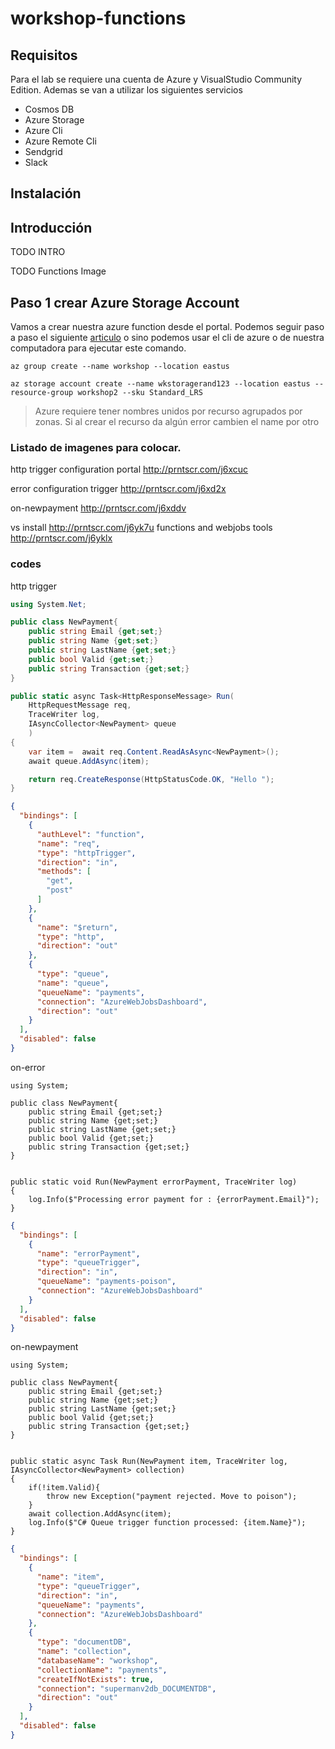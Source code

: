 # workshop-functions

## Requisitos
Para el lab se requiere una cuenta de Azure y VisualStudio Community Edition.
Ademas se van a utilizar los siguientes servicios
- Cosmos DB
- Azure Storage
- Azure Cli
- Azure Remote Cli
- Sendgrid
- Slack

## Instalación


## Introducción

TODO INTRO

TODO Functions Image

## Paso 1 crear Azure Storage Account
Vamos a crear nuestra azure function desde el portal. Podemos seguir paso a paso el siguiente [articulo](https://docs.microsoft.com/es-es/azure/azure-functions/functions-create-first-azure-function) o sino podemos usar el cli de azure o de nuestra computadora para ejecutar este comando.


```shell
az group create --name workshop --location eastus

```

```shell
az storage account create --name wkstoragerand123 --location eastus --resource-group workshop2 --sku Standard_LRS
```
> Azure requiere tener nombres unidos por recurso agrupados por zonas. Si al crear el recurso da algún error cambien el name por otro


### Listado de imagenes para colocar.
http trigger configuration portal http://prntscr.com/j6xcuc

error configuration trigger http://prntscr.com/j6xd2x

on-newpayment http://prntscr.com/j6xddv

vs install
http://prntscr.com/j6yk7u
functions and webjobs tools http://prntscr.com/j6yklx


### codes

http trigger
```C#
using System.Net;

public class NewPayment{
    public string Email {get;set;}
    public string Name {get;set;}
    public string LastName {get;set;}
    public bool Valid {get;set;}
    public string Transaction {get;set;}
}

public static async Task<HttpResponseMessage> Run(
    HttpRequestMessage req, 
    TraceWriter log,
    IAsyncCollector<NewPayment> queue
    )
{
    var item =  await req.Content.ReadAsAsync<NewPayment>();
    await queue.AddAsync(item);

    return req.CreateResponse(HttpStatusCode.OK, "Hello ");
}

```
```json
{
  "bindings": [
    {
      "authLevel": "function",
      "name": "req",
      "type": "httpTrigger",
      "direction": "in",
      "methods": [
        "get",
        "post"
      ]
    },
    {
      "name": "$return",
      "type": "http",
      "direction": "out"
    },
    {
      "type": "queue",
      "name": "queue",
      "queueName": "payments",
      "connection": "AzureWebJobsDashboard",
      "direction": "out"
    }
  ],
  "disabled": false
}
```

on-error
```
using System;

public class NewPayment{
    public string Email {get;set;}
    public string Name {get;set;}
    public string LastName {get;set;}
    public bool Valid {get;set;}
    public string Transaction {get;set;}
}


public static void Run(NewPayment errorPayment, TraceWriter log)
{
    log.Info($"Processing error payment for : {errorPayment.Email}");
}

```
```json
{
  "bindings": [
    {
      "name": "errorPayment",
      "type": "queueTrigger",
      "direction": "in",
      "queueName": "payments-poison",
      "connection": "AzureWebJobsDashboard"
    }
  ],
  "disabled": false
}
```

on-newpayment
```
using System;

public class NewPayment{
    public string Email {get;set;}
    public string Name {get;set;}
    public string LastName {get;set;}
    public bool Valid {get;set;}
    public string Transaction {get;set;}
}


public static async Task Run(NewPayment item, TraceWriter log, IAsyncCollector<NewPayment> collection)
{
    if(!item.Valid){
        throw new Exception("payment rejected. Move to poison");
    }
    await collection.AddAsync(item);
    log.Info($"C# Queue trigger function processed: {item.Name}");
}
```

```json
{
  "bindings": [
    {
      "name": "item",
      "type": "queueTrigger",
      "direction": "in",
      "queueName": "payments",
      "connection": "AzureWebJobsDashboard"
    },
    {
      "type": "documentDB",
      "name": "collection",
      "databaseName": "workshop",
      "collectionName": "payments",
      "createIfNotExists": true,
      "connection": "supermanv2db_DOCUMENTDB",
      "direction": "out"
    }
  ],
  "disabled": false
}
```